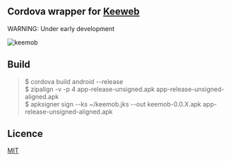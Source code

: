 ## Cordova wrapper for [Keeweb](https://keeweb.info/)
WARNING: Under early development

![keemob](https://cloud.githubusercontent.com/assets/5515443/26451042/9bbb9fb6-415a-11e7-9898-d5ef2fcd5068.gif)

## Build
> $ cordova build android --release  
> $ zipalign -v -p 4 app-release-unsigned.apk app-release-unsigned-aligned.apk  
> $ apksigner sign --ks ~/keemob.jks --out keemob-0.0.X.apk app-release-unsigned-aligned.apk  

## Licence
[MIT](LICENCE.txt)